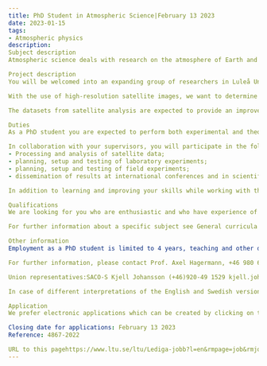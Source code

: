 ```yaml
---
title: PhD Student in Atmospheric Science|February 13 2023
date: 2023-01-15
tags:
- Atmospheric physics
description: 
Subject description
Atmospheric science deals with research on the atmosphere of Earth and other planets by modelling along with development and use of instruments for remote sensing and in situ observations. Special focus is on the atmosphere's dynamical, chemical, and physical processes, as well as better weather and climate predictions.

Project description
You will be welcomed into an expanding group of researchers in Luleå University of Technology’s Division of Space Technology, in the atmospheric sciences subject. Our research topics include mass and energy fluxes within planets and their atmospheres, as well as snow, ice, and dirt in terrestrial and space environments. Researchers in Kiruna develop instruments for use on the ground, on balloons and on spacecraft and analyse data from Earth-observing satellites and deep space probes.

With the use of high-resolution satellite images, we want to determine areas affected by industrial pollution, by measuring spatial variations in the spectral albedo of snow. The spectral reflectivity of snow during springtime is determined by a combination of the snowpack properties and the amount of pollutants on and within the snow.  Satellite-borne multispectral imagers cover several channels in the visible and near infrared that are sensitive to variations in the reflectivity of snow. Reflectivity changes as a result of melting processes and the pollution load. The analysis of satellite images will be supported by field-site measurements of snow properties, radiative conditions, albedo and pollution load. Additionally, in a dedicated ice laboratory, optical properties, melting behaviour and the dependence on pollution on and inside a snowpack will be examined in a controlled environment.

The datasets from satellite analysis are expected to provide an improved overview on areas that are potentially affected by pollution, not only from dust and soot, but even agents that are more critical for the sensitive arctic environment.  Also, this can provide a tool for international authorities to monitor mining activities in sensitive areas with long-lasting snow cover.

Duties
As a PhD student you are expected to perform both experimental and theoretical work within your research studies as well as communicate your results at national and international conferences and in scientific journals. Most of your working time will be devoted to your own research studies.

In collaboration with your supervisors, you will participate in the following activities.
- Processing and analysis of satellite data;
- planning, setup and testing of laboratory experiments;
- planning, setup and testing of field experiments;
- dissemination of results at international conferences and in scientific publications.

In addition to learning and improving your skills while working with these duties, you will conduct literature reviews and read courses as part of your graduate education. Optionally, you may engage in teaching and other departmental duties, limited to a maximum of one year of the total period not exceeding five years.

Qualifications
We are looking for you who are enthusiastic and who have experience of working independently and as a member of a team. You must have a master’s degree or equivalent in meteorology, (geo)physics, environmental sciences or another related subject, such as e.g. quantitative geosciences. It is meritorious if you have experience designing & running experiments and analysing experimental data, ideally complemented with some knowledge of numerical simulations. Some knowledge of remote sensing will be an asset. You must be an effective communicator and fluent in English.

For further information about a specific subject see General curricula for the Board of the faculty of science and technology

Other information
Employment as a PhD student is limited to 4 years, teaching and other department duties may be added with max 20%. Placement: Kiruna.

For further information, please contact Prof. Axel Hagermann, +46 980 67583, axel.hagermann@ltu.se or Head of division Dr. Victoria Barabash, +46 980 67532, victoria.barabash@ltu.se

Union representatives:SACO-S Kjell Johansson (+46)920-49 1529 kjell.johansson@ltu.se, OFR-S Lars Frisk, (+46)920-49 1792 lars.frisk@ltu.se

In case of different interpretations of the English and Swedish versions of this announcement, the Swedish version takes precedence.

Application
We prefer electronic applications which can be created by clicking on the apply button below. The application must be in English or Swedish and should include a CV, personal letter, copies of verified diplomas from high school and universities, and also contact information of two potential referees. Mark your application with the reference number below.

Closing date for applications: February 13 2023
Reference: 4867-2022

URL to this pagehttps://www.ltu.se/ltu/Lediga-jobb?l=en&rmpage=job&rmjob=6425&rmlang=UK
---
```


